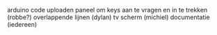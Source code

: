 arduino code uploaden
paneel om keys aan te vragen en in te trekken (robbe?)
overlappende lijnen (dylan)
tv scherm (michiel)
documentatie (iedereen)


